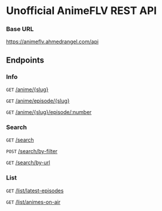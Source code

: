 # Unofficial AnimeFLV REST API

### Base URL
https://animeflv.ahmedrangel.com/api

## Endpoints
### Info
`GET` [/anime/{slug}](https://animeflv.ahmedrangel.com/#/Info/get_info)

`GET` [/anime/episode/{slug}](https://animeflv.ahmedrangel.com/#/Info/get_episode)

`GET` [/anime/{slug}/episode/:number](https://animeflv.ahmedrangel.com/#/Info/get_episodeByAnimeSlugAndEpisodNumber)


### Search
`GET` [/search](https://animeflv.ahmedrangel.com/#/Search/get_search)

`POST` [/search/by-filter](https://animeflv.ahmedrangel.com/#/Search/post_searchByFilter)

`GET` [/search/by-url](https://animeflv.ahmedrangel.com/#/Search/get_searchByUrl)

### List
`GET` [/list/latest-episodes](https://animeflv.ahmedrangel.com/#/List/get_latest)

`GET` [/list/animes-on-air](https://animeflv.ahmedrangel.com/#/List/get_onAir)